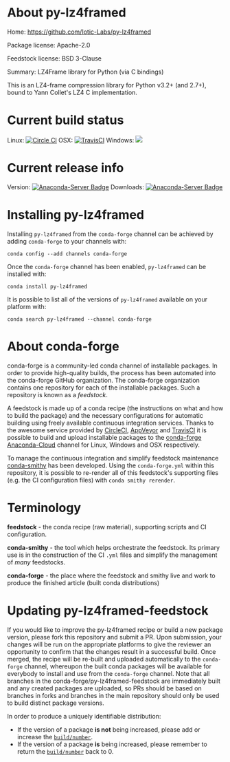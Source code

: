 About py-lz4framed
==================

Home: https://github.com/Iotic-Labs/py-lz4framed

Package license: Apache-2.0

Feedstock license: BSD 3-Clause

Summary: LZ4Frame library for Python (via C bindings)

This is an LZ4-frame compression library for Python v3.2+ (and 2.7+),
bound to Yann Collet's LZ4 C implementation.


Current build status
====================

Linux: [![Circle CI](https://circleci.com/gh/conda-forge/py-lz4framed-feedstock.svg?style=shield)](https://circleci.com/gh/conda-forge/py-lz4framed-feedstock)
OSX: [![TravisCI](https://travis-ci.org/conda-forge/py-lz4framed-feedstock.svg?branch=master)](https://travis-ci.org/conda-forge/py-lz4framed-feedstock)
Windows: ![](https://cdn.rawgit.com/conda-forge/conda-smithy/90845bba35bec53edac7a16638aa4d77217a3713/conda_smithy/static/disabled.svg)

Current release info
====================
Version: [![Anaconda-Server Badge](https://anaconda.org/conda-forge/py-lz4framed/badges/version.svg)](https://anaconda.org/conda-forge/py-lz4framed)
Downloads: [![Anaconda-Server Badge](https://anaconda.org/conda-forge/py-lz4framed/badges/downloads.svg)](https://anaconda.org/conda-forge/py-lz4framed)

Installing py-lz4framed
=======================

Installing `py-lz4framed` from the `conda-forge` channel can be achieved by adding `conda-forge` to your channels with:

```
conda config --add channels conda-forge
```

Once the `conda-forge` channel has been enabled, `py-lz4framed` can be installed with:

```
conda install py-lz4framed
```

It is possible to list all of the versions of `py-lz4framed` available on your platform with:

```
conda search py-lz4framed --channel conda-forge
```


About conda-forge
=================

conda-forge is a community-led conda channel of installable packages.
In order to provide high-quality builds, the process has been automated into the
conda-forge GitHub organization. The conda-forge organization contains one repository
for each of the installable packages. Such a repository is known as a *feedstock*.

A feedstock is made up of a conda recipe (the instructions on what and how to build
the package) and the necessary configurations for automatic building using freely
available continuous integration services. Thanks to the awesome service provided by
[CircleCI](https://circleci.com/), [AppVeyor](http://www.appveyor.com/)
and [TravisCI](https://travis-ci.org/) it is possible to build and upload installable
packages to the [conda-forge](https://anaconda.org/conda-forge)
[Anaconda-Cloud](http://docs.anaconda.org/) channel for Linux, Windows and OSX respectively.

To manage the continuous integration and simplify feedstock maintenance
[conda-smithy](http://github.com/conda-forge/conda-smithy) has been developed.
Using the ``conda-forge.yml`` within this repository, it is possible to re-render all of
this feedstock's supporting files (e.g. the CI configuration files) with ``conda smithy rerender``.


Terminology
===========

**feedstock** - the conda recipe (raw material), supporting scripts and CI configuration.

**conda-smithy** - the tool which helps orchestrate the feedstock.
                   Its primary use is in the construction of the CI ``.yml`` files
                   and simplify the management of *many* feedstocks.

**conda-forge** - the place where the feedstock and smithy live and work to
                  produce the finished article (built conda distributions)


Updating py-lz4framed-feedstock
===============================

If you would like to improve the py-lz4framed recipe or build a new
package version, please fork this repository and submit a PR. Upon submission,
your changes will be run on the appropriate platforms to give the reviewer an
opportunity to confirm that the changes result in a successful build. Once
merged, the recipe will be re-built and uploaded automatically to the
`conda-forge` channel, whereupon the built conda packages will be available for
everybody to install and use from the `conda-forge` channel.
Note that all branches in the conda-forge/py-lz4framed-feedstock are
immediately built and any created packages are uploaded, so PRs should be based
on branches in forks and branches in the main repository should only be used to
build distinct package versions.

In order to produce a uniquely identifiable distribution:
 * If the version of a package **is not** being increased, please add or increase
   the [``build/number``](http://conda.pydata.org/docs/building/meta-yaml.html#build-number-and-string).
 * If the version of a package **is** being increased, please remember to return
   the [``build/number``](http://conda.pydata.org/docs/building/meta-yaml.html#build-number-and-string)
   back to 0.
